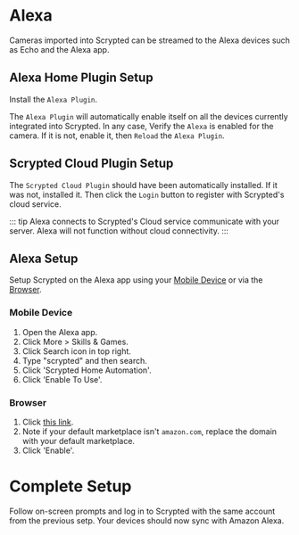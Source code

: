 # Alexa

Cameras imported into Scrypted can be streamed to the Alexa devices such as Echo and the Alexa app.

<!--@include: ./parts/camera-preparation.md-->

## Alexa Home Plugin Setup

Install the `Alexa Plugin`.

The `Alexa Plugin` will automatically enable itself on all the devices currently integrated into Scrypted. In any case, Verify the `Alexa` is enabled for the camera. If it is not, enable it, then `Reload` the `Alexa Plugin`.

## Scrypted Cloud Plugin Setup

The `Scrypted Cloud Plugin` should have been automatically installed. If it was not, installed it. Then click the `Login` button to register with Scrypted's cloud service.

::: tip
Alexa connects to Scrypted's Cloud service communicate with your server. Alexa will not function without cloud connectivity.
:::

## Alexa Setup

Setup Scrypted on the Alexa app using your [Mobile Device](#mobile-device) or via the [Browser](#browser).

### Mobile Device
1. Open the Alexa app.
2. Click More > Skills & Games.
3. Click Search icon in top right.
4. Type "scrypted" and then search.
5. Click 'Scrypted Home Automation'.
6. Click 'Enable To Use'.

### Browser

1. Click [this link](https://www.amazon.com/ClockworkMod-Scrypted-Home-Automation/dp/B09WHHD9VN).
2. Note if your default marketplace isn't `amazon.com`, replace the domain with your default marketplace.
3. Click 'Enable'.

# Complete Setup

Follow on-screen prompts and log in to Scrypted with the same account from the previous setp. Your devices should now sync with Amazon Alexa.
